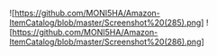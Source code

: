 ![https://github.com/MONI5HA/Amazon-ItemCatalog/blob/master/Screenshot%20(285).png]
![https://github.com/MONI5HA/Amazon-ItemCatalog/blob/master/Screenshot%20(286).png]
